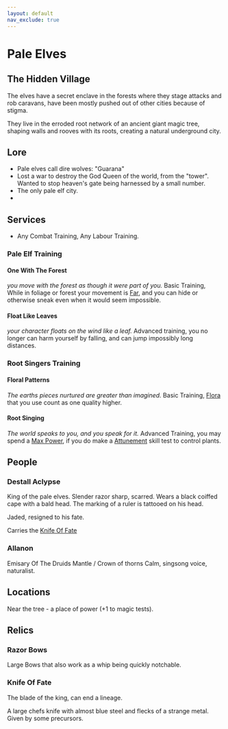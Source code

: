```yaml
---
layout: default
nav_exclude: true
---
```

# Pale Elves

## The Hidden Village
The elves have a secret enclave in the forests where they stage attacks and rob caravans, have been mostly pushed out of other cities because of stigma.

They live in the erroded root network of an ancient giant magic tree, shaping walls and rooves with its roots, creating a natural underground city.

## Lore
* Pale elves call dire wolves: "Guarana"
* Lost a war to destroy the God Queen of the world, from the "tower". Wanted to stop heaven's gate being harnessed by a small number.
* The only pale elf city.
* 

## Services
* Any Combat Training, Any Labour Training.

### Pale Elf Training
#### One With The Forest
*you move with the forest as though it were part of you.*
Basic Training, While in foliage or forest your movement is [Far](../../Core/Movement#Far), and you can hide or otherwise sneak even when it would seem impossible.

#### Float Like Leaves
*your character floats on the wind like a leaf.*
Advanced training, you no longer can harm yourself by falling, and can jump impossibly long distances.

### Root Singers Training

#### Floral Patterns
*The earths pieces nurtured are greater than imagined.*
Basic Training, [Flora](../../Flora) that you use count as one quality higher.

#### Root Singing
*The world speaks to you, and you speak for it.*
Advanced Training, you may spend a [Max Power](../../Core/Stats#Max%20Power), if you do make a [Attunement](../../Core/Spirit#Attunement) skill test to control plants.

## People

### Destall Aclypse
King of the pale elves. Slender razor sharp, scarred.
Wears a black coiffed cape with a bald head. The marking of a ruler is tattooed on his head.

Jaded, resigned to his fate.

Carries the [Knife Of Fate](#Knife%20Of%20Fate)

### Allanon
Emisary Of The Druids 
Mantle / Crown of thorns 
Calm, singsong voice, naturalist.

###

## Locations
Near the tree - a place of power (+1 to magic tests).


## Relics
### Razor Bows
Large Bows that also work as a whip being quickly notchable.

### Knife Of Fate
The blade of the king, can end a lineage. 

A large chefs knife with almost blue steel and flecks of a strange metal. Given by some precursors.
